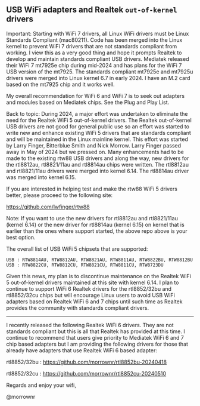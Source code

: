 ## USB WiFi adapters and Realtek `out-of-kernel` drivers

Important: Starting with WiFi 7 drivers, all Linux WiFi drivers must be Linux Standards Compliant (mac80211). Code has been merged into the Linux kernel to prevent WiFi 7 drivers that are not standards compliant from working. I view this as a very good thing and hope it prompts Realtek to develop and maintain standards compliant USB drivers. Mediatek released their WiFi 7 mt7925e chip during mid-2024 and has plans for the WiFi 7 USB version of the mt7925. The standards compliant mt7925e and mt7925u drivers were merged into Linux kernel 6.7 in early 2024. I have an M.2 card based on the mt7925 chip and it works well.

My overall recommendation for WiFi 6 and WiFi 7 is to seek out adapters and modules based on Mediatek chips. See the Plug and Play  List.

Back to topic: During 2024, a major effort was undertaken to eliminate the need for the Realtek WiFi 5 out-of-kernel drivers. The Realtek out-of-kernel USB drivers are not good for general public use so an effort was started to write new and enhance existing WiFi 5 drivers that are standards compliant and will be maintained in the Linux mainline kernel. This effort was started by Larry Finger, Bitterblue Smith and Nick Morrow. Larry Finger passed away in May of 2024 but we pressed on. Many enhancements had to be made to the existing rtw88 USB drivers and along the way, new drivers for the rtl8812au, rtl8821/11au and rtl8814au chips were written. The rtl8812au and rtl8821/11au drivers were merged into kernel 6.14. The rtl8814au driver was merged into kernel 6.15.

If you are interested in helping test and make the rtw88 WiFi 5 drivers better, please proceed to the following site:

https://github.com/lwfinger/rtw88

Note: If you want to use the new drivers for  rtl8812au and rtl8821/11au (kernel 6.14) or the new driver for rtl8814au (kernel 6.15) on kernel that is earlier than the ones where support started, the above repo above is your best option.

The overall list of USB WiFi 5 chipsets that are supported:

```
USB : RTW8814AU, RTW8812AU, RTW8821AU, RTW8811AU, RTW8822BU, RTW8812BU
USB : RTW8822CU, RTW8812CU, RTW8821CU, RTW8811CU, RTW8723DU
```

Given this news, my plan is to discontinue maintenance on the Realtek WiFi 5 out-of-kernel drivers maintained at this site with kernel 6.14. I plan to continue to support WiFi 6 Realtek drivers for the rtl8852/32bu and rtl8852/32cu chips but will encourage Linux users to avoid USB WiFi adapters based on Realtek WiFi 6 and 7 chips until such time as Realtek provides the community with standards compliant drivers.

-----

I recently released the following Realtek WiFi 6 drivers. They are not standards compliant but this is all that Realtek has provided at this time. I continue to recommend that users give priority to Mediatek WiFi 6 and 7 chip based adapters but I am providing the following drivers for those that already have adapters that use Realtek WiFi 6 based adapter:

rtl8852/32bu : https://github.com/morrownr/rtl8852bu-20240418

rtl8852/32cu : https://github.com/morrownr/rtl8852cu-20240510

Regards and enjoy your wifi,

@morrownr




